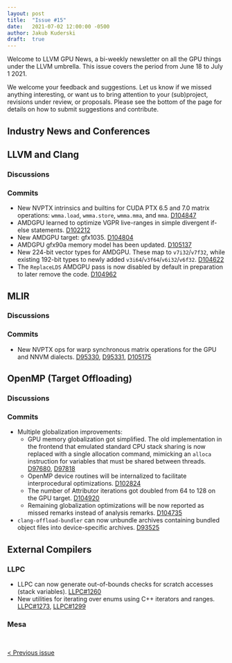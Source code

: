 ```yaml
---
layout: post
title:  "Issue #15"
date:   2021-07-02 12:00:00 -0500
author: Jakub Kuderski
draft:  true
---
```


Welcome to LLVM GPU News, a bi-weekly newsletter on all the GPU things under the LLVM umbrella.
This issue covers the period from June 18 to July 1 2021.

We welcome your feedback and suggestions. Let us know if we missed anything interesting, or want us to bring attention to your (sub)project, revisions under review, or proposals. Please see the bottom of the page for details on how to submit suggestions and contribute.


## Industry News and Conferences


##  LLVM and Clang

### Discussions

### Commits

*  New NVPTX intrinsics and builtins for CUDA PTX 6.5 and 7.0 matrix operations: `wmma.load`, `wmma.store`, `wmma.mma`, and `mma`. [D104847](https://reviews.llvm.org/D104847)
*  AMDGPU learned to optimize VGPR live-ranges in simple divergent if-else statements. [D102212](https://reviews.llvm.org/D102212)
*  New AMDGPU target: gfx1035. [D104804](https://reviews.llvm.org/D104804)
*  AMDGPU gfx90a memory model has been updated. [D105137](https://reviews.llvm.org/D105137)
*  New 224-bit vector types for AMDGPU. These map to `v7i32`/`v7f32`, while existing 192-bit types to newly added `v3i64`/`v3f64`/`v6i32`/`v6f32`. [D104622](https://reviews.llvm.org/D104622)
*  The `ReplaceLDS` AMDGPU pass is now disabled by default in preparation to later remove the code. [D104962](https://reviews.llvm.org/D104962)

## MLIR

### Discussions

### Commits

*  New NVPTX ops for warp synchronous matrix operations for the GPU and NNVM dialects. [D95330](https://reviews.llvm.org/D95330), [D95331](https://reviews.llvm.org/D95331), [D105175](https://reviews.llvm.org/D105175)

## OpenMP (Target Offloading)

### Discussions

### Commits

*  Multiple globalization improvements:
    *  GPU memory globalization got simplified. The old implementation in the frontend that emulated standard CPU stack sharing is now replaced with a single allocation command, mimicking an `alloca` instruction for variables that must be shared between threads. [D97680](https://reviews.llvm.org/D97680), [D97818](https://reviews.llvm.org/D97818)
    *  OpenMP device routines will be internalized to facilitate interprocedural optimizations. [D102824](https://reviews.llvm.org/D102824)
    *  The number of Attributor iterations got doubled from 64 to 128 on the GPU target. [D104920](https://reviews.llvm.org/D104920)
    *  Remaining globalization optimizations will be now reported as missed remarks instead of analysis remarks. [D104735](https://reviews.llvm.org/D104735)
*  `clang-offload-bundler` can now unbundle archives containing bundled object files into device-specific archives. [D93525](https://reviews.llvm.org/D93525)


## External Compilers

### LLPC

*  LLPC can now generate out-of-bounds checks for scratch accesses (stack variables). [LLPC#1260](https://github.com/GPUOpen-Drivers/llpc/pull/1260)
*  New utilities for iterating over enums using C++ iterators and ranges. [LLPC#1273](https://github.com/GPUOpen-Drivers/llpc/pull/1273), [LLPC#1299](https://github.com/GPUOpen-Drivers/llpc/pull/1299)

### Mesa


<br/>
<p style="text-align:left;">
    <a href="{% post_url 2021-06-18-issue-14 %}"> < Previous issue</a>
    <span style="float:right;">
        <!--<a href="{% post_url 2021-07-16-issue-16 %}"> Next issue > </a>-->
    </span>
</p>
